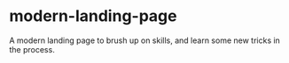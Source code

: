 # modern-landing-page
A modern landing page to brush up on skills, and learn some new tricks in the process.
